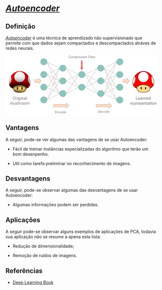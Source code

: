 [Autoencoder]: ./docs/Autoencoder.png "Autoencoder Example"
# [_Autoencoder_](./AutoEncoder.ipynb)

## Definição

[_Autoencoder_](./AutoEncoder.ipynb) é uma técnica de aprendizado não supervisionado que permite com que dados sejam compactados e descompactados atráves de redes neurais.

![Autoencoder]


## Vantagens

A seguir, pode-se ver algumas das vantagens de se usar Autoencoder:

- Fácil de treinar instâncias especializadas do algoritmo que terão um bom desenpenho.

- Util como tarefa preliminar no reconhecimento de imagens.

## Desvantagens

A seguir, pode-se observar algumas das desvantagens de se usar Autoencoder:

- Algumas informações podem ser perdidas.

## Aplicações

A seguir pode-se observar alguns exemplos de aplicações de PCA, todavia sua aplicação não se resume a apena esta lista:

- Redução de dimensionalidade;

- Remoção de ruídos de imagens.


## Referências

- [Deep Learning Book](https://www.deeplearningbook.com.br/introducao-aos-autoencoders/)